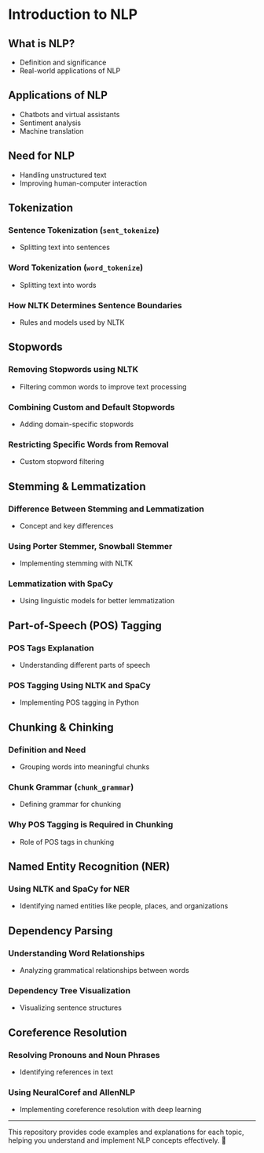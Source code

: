 # Introduction to NLP  

## What is NLP?  
- Definition and significance  
- Real-world applications of NLP  

## Applications of NLP  
- Chatbots and virtual assistants  
- Sentiment analysis  
- Machine translation  

## Need for NLP  
- Handling unstructured text  
- Improving human-computer interaction  

## Tokenization  
### Sentence Tokenization (`sent_tokenize`)  
- Splitting text into sentences  
### Word Tokenization (`word_tokenize`)  
- Splitting text into words  
### How NLTK Determines Sentence Boundaries  
- Rules and models used by NLTK  

## Stopwords  
### Removing Stopwords using NLTK  
- Filtering common words to improve text processing  
### Combining Custom and Default Stopwords  
- Adding domain-specific stopwords  
### Restricting Specific Words from Removal  
- Custom stopword filtering  

## Stemming & Lemmatization  
### Difference Between Stemming and Lemmatization  
- Concept and key differences  
### Using Porter Stemmer, Snowball Stemmer  
- Implementing stemming with NLTK  
### Lemmatization with SpaCy  
- Using linguistic models for better lemmatization  

## Part-of-Speech (POS) Tagging  
### POS Tags Explanation  
- Understanding different parts of speech  
### POS Tagging Using NLTK and SpaCy  
- Implementing POS tagging in Python  

## Chunking & Chinking  
### Definition and Need  
- Grouping words into meaningful chunks  
### Chunk Grammar (`chunk_grammar`)  
- Defining grammar for chunking  
### Why POS Tagging is Required in Chunking  
- Role of POS tags in chunking  

## Named Entity Recognition (NER)  
### Using NLTK and SpaCy for NER  
- Identifying named entities like people, places, and organizations  

## Dependency Parsing  
### Understanding Word Relationships  
- Analyzing grammatical relationships between words  
### Dependency Tree Visualization  
- Visualizing sentence structures  

## Coreference Resolution  
### Resolving Pronouns and Noun Phrases  
- Identifying references in text  
### Using NeuralCoref and AllenNLP  
- Implementing coreference resolution with deep learning  

---
This repository provides code examples and explanations for each topic, helping you understand and implement NLP concepts effectively. 🚀  
